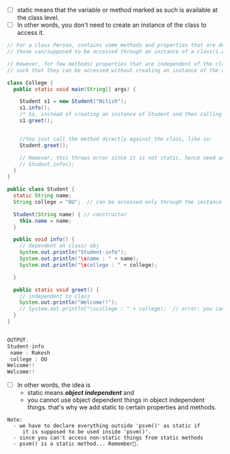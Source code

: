 - [ ] static means that the variable or method marked as such is available at the class level.
- [ ] In other words, you don't need to create an instance of the class to access it.

```java
// For a class Person, contains some methods and properties that are dependent on the class/ obj. 
// those can/supposed to be accessed through an instance of a class(i.e. obj).

// However, for few methods/ properties that are independent of the class, we can make them static.
// such that they can be accessed without creating an instance of the class.

class College {
  public static void main(String[] args) {

    Student s1 = new Student("Nitish");
    s1.info();
    /* So, instead of creating an instance of Student and then calling info like this: */
    s1.greet();


    //You just call the method directly against the class, like so:
    Student.greet();

    // However, this throws error since it is not static, hence need an object to access(i.e., dependent on obj or part of class).
    // Student.info();  
  }
}

public class Student {
  static String name;
  String college = "OU";  // can be accessed only through the instance of the class or methods of the class that are non-static.

  Student(String name) { // constructor
    this.name = name;
  }

  public void info() {
    // dependent on class/ obj
    System.out.println("Student-info");
    System.out.println("\sname : " + name);
    System.out.println("\scollege : " + college);

  }

  public static void greet() {
    // independent to class
    System.out.println("Welcome!!");
    // System.out.println("\scollege : " + college);  // error: you can't access a non-static variable from a static method.
  }
}


OUTPUT:
Student-info
 name : Rakesh
 college : OU
Welcome!!
Welcome!!
```
- [ ] In other words, the idea is
  - static means ***object independent*** and
  - you cannot use object dependent things in object independent things. that's why we add static to certain properties and methods.

```
Note:
  - we have to declare everything outside 'psvm()' as static if
     it is supposed to be used inside 'psvm()'.
  - since you can't access non-static things from static methods
  - psvm() is a static method... Remember🧐.
```